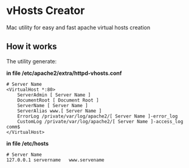 # vHosts Creator
Mac utility for easy and fast apache virtual hosts creation

## How it works

The utility generate: 

**in file /etc/apache2/extra/httpd-vhosts.conf**

    # Server Name
    <VirtualHost *:80>
        ServerAdmin [ Server Name ]
        DocumentRoot [ Document Root ]
        ServerName [ Server Name ]
        ServerAlias www.[ Server Name ]
        ErrorLog /private/var/log/apache2/[ Server Name ]-error_log
        CustomLog /private/var/log/apache2/[ Server Name ]-access_log comm$
    </VirtualHost>


**in file /etc/hosts**

    # Server Name
    127.0.0.1 servername   www.servename